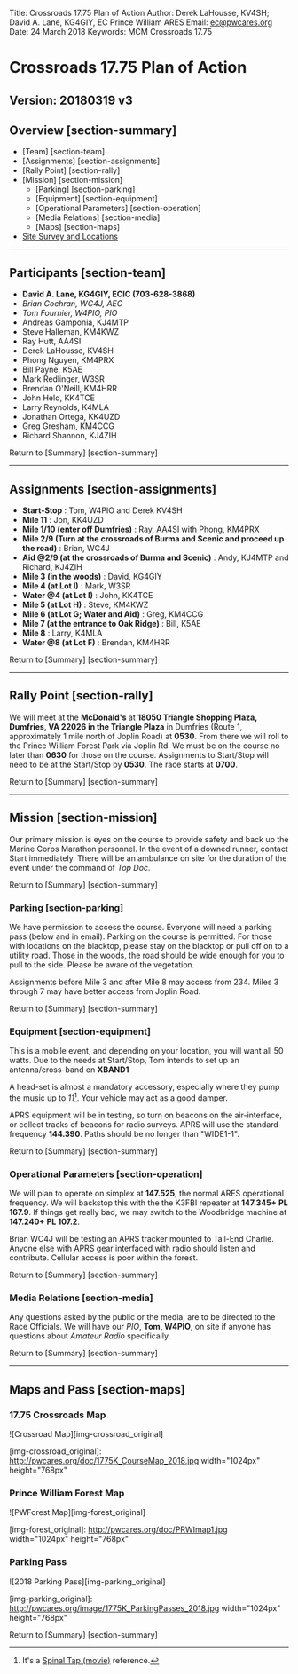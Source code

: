 Title: Crossroads 17.75 Plan of Action
Author: Derek LaHousse, KV4SH; David A. Lane, KG4GIY, EC Prince William ARES
Email: ec@pwcares.org
Date: 24 March 2018
Keywords: MCM Crossroads 17.75

# Crossroads 17.75 Plan of Action
Version: 20180319 v3
---

## Overview [section-summary]
* [Team] [section-team]
* [Assignments] [section-assignments]
* [Rally Point] [section-rally]
* [Mission] [section-mission]
	* [Parking] [section-parking]
	* [Equipment] [section-equipment]
	* [Operational Parameters] [section-operation]
	* [Media Relations] [section-media]
	* [Maps] [section-maps]
* <a href="http://www.pwcares.org/html/sitesurvey.html">Site Survey and Locations</a>

---

## Participants [section-team]

* __David A. Lane, KG4GIY, ECIC (703-628-3868)__
* _Brian Cochran, WC4J, AEC_
* _Tom Fournier, W4PIO, PIO_
* Andreas Gamponia, KJ4MTP
* Steve Halleman, KM4KWZ
* Ray Hutt, AA4SI
* Derek LaHousse, KV4SH
* Phong Nguyen, KM4PRX
* Bill Payne, K5AE
* Mark Redlinger, W3SR
* Brendan O'Neill, KM4HRR
* John Held, KK4TCE
* Larry Reynolds, K4MLA
* Jonathan Ortega, KK4UZD
* Greg Gresham, KM4CCG
* Richard Shannon, KJ4ZIH

Return to [Summary] [section-summary]

---

## Assignments [section-assignments]

* __Start-Stop__ : Tom, W4PIO and Derek KV4SH
* __Mile 11__ : Jon, KK4UZD
* __Mile 1/10 (enter off Dumfries)__ : Ray, AA4SI with Phong, KM4PRX
* __Mile 2/9 (Turn at the crossroads of Burma and Scenic and proceed up the road)__ : Brian, WC4J
* __Aid @2/9 (at the crossroads of Burma and Scenic)__ : Andy, KJ4MTP and Richard, KJ4ZIH
* __Mile 3 (in the woods)__ : David, KG4GIY
* __Mile 4 (at Lot I)__ : Mark, W3SR
* __Water @4 (at Lot I)__ : John, KK4TCE
* __Mile 5 (at Lot H)__ : Steve, KM4KWZ
* __Mile 6 (at Lot G; Water and Aid)__ : Greg, KM4CCG
* __Mile 7 (at the entrance to Oak Ridge)__ : Bill, K5AE
* __Mile 8__ : Larry, K4MLA
* __Water @8 (at Lot F)__ : Brendan, KM4HRR


Return to [Summary] [section-summary]

---

## Rally Point [section-rally]

We will meet at the __McDonald's__ at __18050 Triangle Shopping Plaza, Dumfries, VA 22026 in the Triangle Plaza__ in Dumfries (Route 1, approximately 1 mile north of Joplin Road) at __0530__. From there we will roll to the Prince William Forest Park via Joplin Rd. We must be on the course no later than __0630__ for those on the course. Assignments to Start/Stop will need to be at the Start/Stop by __0530__.
The race starts at __0700__.

Return to [Summary] [section-summary]

---

## Mission [section-mission]

Our primary mission is eyes on the course to provide safety and back up the Marine Corps Marathon personnel. In the event of a downed runner, contact Start immediately. There will be an ambulance on site for the duration of the event under the command of _Top Doc_.

Return to [Summary] [section-summary]

### Parking [section-parking]

We have permission to access the course. Everyone will need a parking pass (below and in email). Parking on the course is permitted. For those with locations on the blacktop, please stay on the blacktop or pull off on to a utility road. Those in the woods, the road should be wide enough for you to pull to the side. Please be aware of the vegetation.

Assignments before Mile 3 and after Mile 8 may access from 234. Miles 3 through 7 may have better access from Joplin Road.

Return to [Summary] [section-summary]

### Equipment [section-equipment]

This is a mobile event, and depending on your location, you will want all 50 watts. Due to the needs at Start/Stop, Tom intends to set up an antenna/cross-band on __XBAND1__

A head-set is almost a mandatory accessory, especially where they pump the music up to _11_[^fn-spinal_tap]. Your vehicle may act as a good damper.

APRS equipment will be in testing, so turn on beacons on the air-interface, or collect tracks of beacons for radio surveys. APRS will use the standard frequency __144.390__. Paths should be no longer than "WIDE1-1".

Return to [Summary] [section-summary]

[^fn-spinal_tap]:It's a <a href="http://www.imdb.com/title/tt0088258/quotes">Spinal Tap (movie)</a> reference.  

### Operational Parameters [section-operation]

We will plan to operate on simplex at __147.525__, the normal ARES operational frequency. We will backstop this with the the K3FBI repeater at __147.345+__ __PL 167.9__. If things get really bad, we may switch to the Woodbridge machine at __147.240+__ __PL 107.2__. 

Brian WC4J will be testing an APRS tracker mounted to Tail-End Charlie. Anyone else with APRS gear interfaced with radio should listen and contribute. Cellular access is poor within the forest.

Return to [Summary] [section-summary]

### Media Relations [section-media]

Any questions asked by the public or the media, are to be directed to the Race Officials. We will have our _PIO_, __Tom, W4PIO__, on site if anyone has questions about _Amateur Radio_ specifically. 

Return to [Summary] [section-summary]

---

## Maps and Pass [section-maps]

### 17.75 Crossroads Map

![Crossroad Map][img-crossroad_original]

[img-crossroad_original]: http://pwcares.org/doc/1775K_CourseMap_2018.jpg width="1024px" height="768px"

### Prince William Forest Map

![PWForest Map][img-forest_original]

[img-forest_original]: http://pwcares.org/doc/PRWImap1.jpg width="1024px" height="768px"

### Parking Pass

![2018 Parking Pass][img-parking_original]

[img-parking_original]: http://pwcares.org/image/1775K_ParkingPasses_2018.jpg width="1024px" height="768px"

Return to [Summary] [section-summary]
